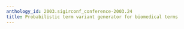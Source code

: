 ```yaml
---
anthology_id: 2003.sigirconf_conference-2003.24
title: Probabilistic term variant generator for biomedical terms
---
```


